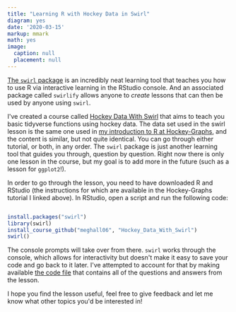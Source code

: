 ```yaml
---
title: "Learning R with Hockey Data in Swirl"
diagram: yes
date: '2020-03-15'
markup: mmark
math: yes
image:
  caption: null
  placement: null
---
```


<a href="https://swirlstats.com/" target="_blank">The `swirl` package</a> is an incredibly neat learning tool that teaches you how to use R via interactive learning in the RStudio console. And an associated package called `swirlify` allows anyone to *create* lessons that can then be used by anyone using `swirl`.

I've created a course called <a href="https://github.com/meghall06/Hockey_Data_With_Swirl" target="_blank">Hockey Data With Swirl</a> that aims to teach you basic tidyverse functions using hockey data. The data set used in the swirl lesson is the same one used in <a href="https://hockey-graphs.com/2019/12/11/an-introduction-to-r-with-hockey-data/" target="_blank">my introduction to R at Hockey-Graphs</a>, and the content is similar, but not quite identical. You can go through either tutorial, or both, in any order. The `swirl` package is just another learning tool that guides you through, question by question. Right now there is only one lesson in the course, but my goal is to add more in the future (such as a lesson for `ggplot2`!).

In order to go through the lesson, you need to have downloaded R and RStudio (the instructions for which are available in the Hockey-Graphs tutorial I linked above). In RStudio, open a script and run the following code:

```r

install.packages("swirl")
library(swirl)
install_course_github("meghall06", "Hockey_Data_With_Swirl")
swirl()

```

The console prompts will take over from there. `swirl` works through the console, which allows for interactivity but doesn't make it easy to save your code and go back to it later. I've attempted to account for that by making available <a href="https://github.com/meghall06/Hockey_Data_With_Swirl/blob/master/swirl_lesson_one.R" target="_blank">the code file</a> that contains all of the questions and answers from the lesson.

I hope you find the lesson useful, feel free to give feedback and let me know what other topics you'd be interested in!